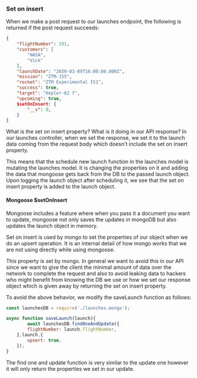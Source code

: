 
### Set on insert 

When we make a post request to our launches endpoint, the following is returned if the post request succeeds: 

```json
{
	"flightNumber": 101,
	"customers": [
		"NASA",
		"Vick"
	],
	"launchDate": "2030-03-09T16:00:00.000Z",
	"mission": "ZTM-155",
	"rocket": "ZTM Experimental IS1",
	"success": true,
	"target": "Kepler-62 f",
	"upcoming": true,
	$setOnInsert: {
		"__v": 0,
	}
}
```

What is the set on insert property? What is it doing in our API response? In our launches controller, when we set the response, we set it to the launch data coming from the request body which doesn't include the set on insert property. 

This means that the schedule new launch function in the launches model is mutating the launches model. It is changing the properties on it and adding the data that mongoose gets back from the DB to the passed launch object. Upon logging the launch object after scheduling it, we see that the set on insert property is added to the launch object.

#### Mongoose $setOnInsert

Mongoose includes a feature where when you pass it a document you want to update, mongoose not only saves the updates in mongoDB but also updates the launch object in memory. 

Set on insert is used by mongo to set the properties of our object when we do an upsert operation. It is an internal detail of how mongo works that we are not using directly while using mongoose. 

This property is set by mongo. In general we want to avoid this in our API since we want to give the client the minimal amount of data over the network to complete the request and also to avoid leaking data to hackers who might benefit from knowing the DB we use or how we set our response object which is given away by returning the set on insert property. 

To avoid the above behavior, we modify the saveLaunch function as follows:

```js
const launchesDB = require('./launches.mongo');

async function saveLaunch(launch){
		await launchesDB.findOneAndUpdate({
		flightNumber: launch.flightNumber,
	},launch,{
		upsert: true,
	});
}
```

The find one and update function is very similar to the update one however it will only return the properties we set in our update.